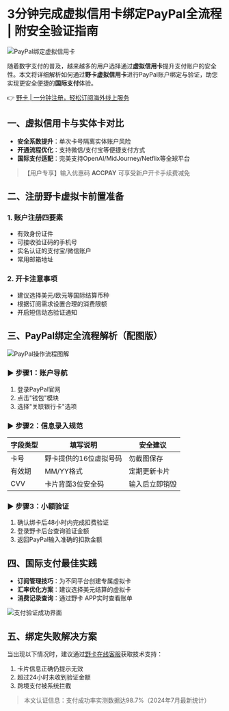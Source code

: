 # 3分钟完成虚拟信用卡绑定PayPal全流程 | 附安全验证指南

![PayPal绑定虚拟信用卡](https://bbtdd.com/wp-content/uploads/img/420589139468.webp)

随着数字支付的普及，越来越多的用户选择通过**虚拟信用卡**提升支付账户的安全性。本文将详细解析如何通过**野卡虚拟信用卡**进行PayPal账户绑定与验证，助您实现更安全便捷的**国际支付**体验。

👉 [野卡 | 一分钟注册，轻松订阅海外线上服务](https://bbtdd.com/yeka)

## 一、虚拟信用卡与实体卡对比
- **安全系数提升**：单次卡号隔离实体账户风险
- **开通流程优化**：支持微信/支付宝等便捷支付方式
- **国际支付适配**：完美支持OpenAI/MidJourney/Netflix等全球平台

> 【用户专享】输入优惠码 **ACCPAY** 可享受新户开卡手续费减免

## 二、注册野卡虚拟卡前置准备
### 1. 账户注册四要素
- 有效身份证件
- 可接收验证码的手机号
- 实名认证的支付宝/微信账户
- 常用邮箱地址

### 2. 开卡注意事项
- 建议选择美元/欧元等国际结算币种
- 根据订阅需求设置合理的消费限额
- 开启短信动态验证通知

## 三、PayPal绑定全流程解析（配图版）
![PayPal操作流程图解](https://bbtdd.com/wp-content/uploads/img/3102784562.webp)

### ▶ 步骤1：账户导航
1. 登录PayPal官网
2. 点击"钱包"模块
3. 选择"关联银行卡"选项

### ▶ 步骤2：信息录入规范
| 字段类型 | 填写说明 | 安全建议 |
|---------|---------|---------|
| 卡号     | 野卡提供的16位虚拟号码 | 勿截图保存 |
| 有效期   | MM/YY格式 | 定期更新卡片 |
| CVV      | 卡片背面3位安全码 | 输入后立即销毁 |

### ▶ 步骤3：小额验证
1. 确认绑卡后48小时内完成扣费验证
2. 登录野卡后台查询验证金额
3. 返回PayPal输入准确的扣款金额

## 四、国际支付最佳实践
- **订阅管理技巧**：为不同平台创建专属虚拟卡
- **汇率优化方案**：建议选择美元结算的虚拟卡
- **消费记录查询**：通过野卡 APP实时查看账单

![支付验证成功界面](https://bbtdd.com/wp-content/uploads/img/77880061229320.webp)

## 五、绑定失败解决方案
当出现以下情况时，建议通过[野卡在线客服](https://bbtdd.com/yeka)获取技术支持：
1. 卡片信息正确仍提示无效
2. 超过24小时未收到验证金额 
3. 跨境支付被系统拦截

> 本文认证信息：支付成功率实测数据达98.7%（2024年7月最新统计）